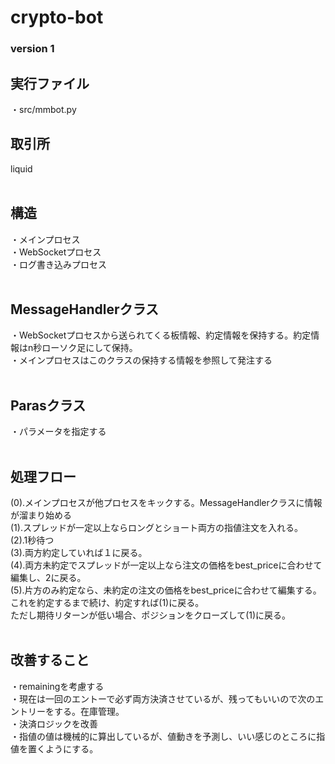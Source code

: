 # crypto-bot

### version 1

## 実行ファイル
・src/mmbot.py<br>

## 取引所
liquid<br>
<br>

## 構造
・メインプロセス<br>
・WebSocketプロセス<br>
・ログ書き込みプロセス<br>
<br>

## MessageHandlerクラス
・WebSocketプロセスから送られてくる板情報、約定情報を保持する。約定情報はn秒ローソク足にして保持。<br>
・メインプロセスはこのクラスの保持する情報を参照して発注する<br>
<br>

## Parasクラス
・パラメータを指定する<br>
<br>

## 処理フロー
(0).メインプロセスが他プロセスをキックする。MessageHandlerクラスに情報が溜まり始める<br>
(1).スプレッドが一定以上ならロングとショート両方の指値注文を入れる。<br>
(2).1秒待つ<br>
(3).両方約定していれば１に戻る。<br>
(4).両方未約定でスプレッドが一定以上なら注文の価格をbest_priceに合わせて編集し、2に戻る。<br>
(5).片方のみ約定なら、未約定の注文の価格をbest_priceに合わせて編集する。これを約定するまで続け、約定すれば(1)に戻る。<br>
    ただし期待リターンが低い場合、ポジションをクローズして(1)に戻る。<br>
<br>

## 改善すること
・remainingを考慮する<br>
・現在は一回のエントーで必ず両方決済させているが、残ってもいいので次のエントリーをする。在庫管理。<br>
・決済ロジックを改善<br>
・指値の値は機械的に算出しているが、値動きを予測し、いい感じのところに指値を置くようにする。<br>
<br>